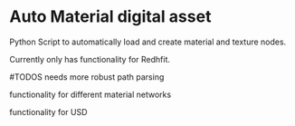 # Auto Material digital asset
 Python Script to automatically load and create material and texture nodes. 
 
 Currently only has functionality for Redhfit.

#TODOS
needs more robust path parsing

functionality for different material networks

functionality for USD
